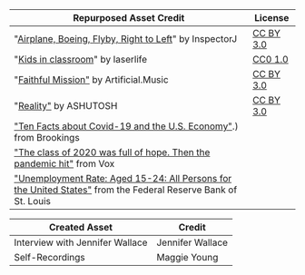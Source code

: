 | Repurposed Asset Credit | License |
|--|--|
|"[Airplane, Boeing, Flyby, Right to Left](https://freesound.org/people/InspectorJ/sounds/428086/)" by InspectorJ|[CC BY 3.0](https://creativecommons.org/licenses/by/3.0/)|
|"[Kids in classroom](https://freesound.org/people/laserlife/sounds/361400/)" by laserlife|[CC0 1.0](https://creativecommons.org/publicdomain/zero/1.0/)|
|"[Faithful Mission"](https://www.youtube.com/watch?v=-738ly_V3RQ&t=20s&ab_channel=AudioLibrary%E2%80%94Musicforcontentcreators) by Artificial.Music |[CC BY 3.0](https://creativecommons.org/licenses/by/3.0/)|
|"[Reality"](https://www.youtube.com/watch?v=C1iMCcS2FZI&list=PLzCxunOM5WFKZ4pr8Jfj9O3ZJ7msYjZ2p&ab_channel=AudioLibrary%E2%80%94Musicforcontentcreators) by ASHUTOSH |[CC BY 3.0](https://creativecommons.org/licenses/by/3.0/)|
|["Ten Facts about Covid-19 and the U.S. Economy"](https://www.brookings.edu/research/ten-facts-about-covid-19-and-the-u-s-economy/#:~:text=Figure%20D%20shows%20the%20percent,2020b%3B%20authors'%20calculations).) from Brookings |  |
|["The class of 2020 was full of hope. Then the pandemic hit"](https://www.vox.com/the-goods/22158622/youth-unemployment-rate) from Vox |  |
|["Unemployment Rate: Aged 15-24: All Persons for the United States"](https://fred.stlouisfed.org/series/LRUN24TTUSM156S) from the Federal Reserve Bank of St. Louis |  |

|Created Asset| Credit |
|--|--|
|Interview with Jennifer Wallace|Jennifer Wallace|
|Self-Recordings  | Maggie Young |
